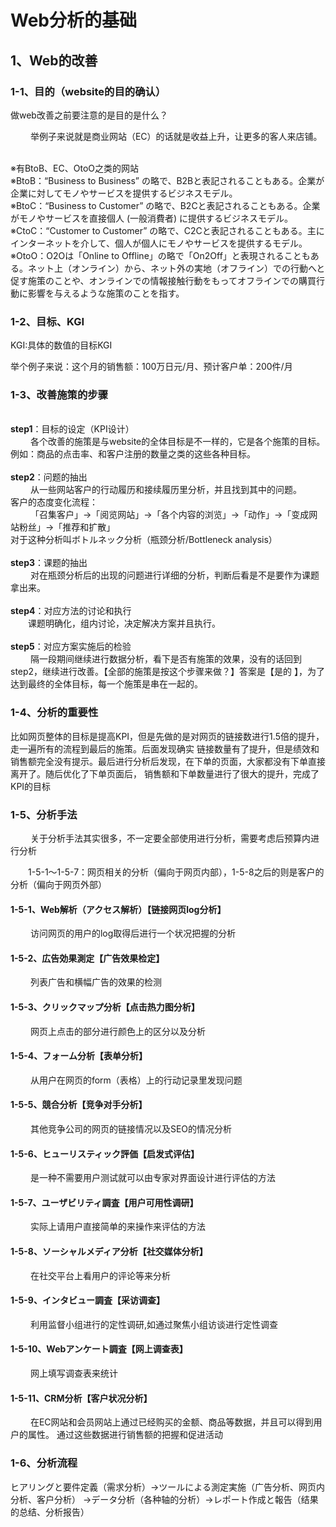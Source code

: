 # Web分析的基础
## 1、Web的改善
### 1-1、目的（website的目的确认）
<p>做web改善之前要注意的是目的是什么？</p>
<p>&emsp;&emsp;
举例子来说就是商业网站（EC）的话就是收益上升，让更多的客人来店铺。
</p>
<br>※有BtoB、EC、OtoO之类的网站
<br>※BtoB：“Business to Business” の略で、B2Bと表記されることもある。企業が企業に対してモノやサービスを提供するビジネスモデル。
<br>※BtoC：“Business to Customer” の略で、B2Cと表記されることもある。企業がモノやサービスを直接個人 (一般消費者) に提供するビジネスモデル。
<br>※CtoC：“Customer to Customer” の略で、C2Cと表記されることもある。主にインターネットを介して、個人が個人にモノやサービスを提供するモデル。
<br>※OtoO：O2Oは「Online to Offline」の略で「On2Off」と表現されることもある。ネット上（オンライン）から、ネット外の実地（オフライン）での行動へと促す施策のことや、オンラインでの情報接触行動をもってオフラインでの購買行動に影響を与えるような施策のことを指す。

### 1-2、目标、KGI
<p>KGI:具体的数值的目标KGI</p>
举个例子来说：这个月的销售额：100万日元/月、预计客户单：200件/月

### 1-3、改善施策的步骤
<br>**step1**：目标的设定（KPI设计）
<br>&emsp;&emsp;
各个改善的施策是与website的全体目标是不一样的，它是各个施策的目标。
例如：商品的点击率、和客户注册的数量之类的这些各种目标。
<br>
<br>**step2**：问题的抽出
<br>&emsp;&emsp;
从一些网站客户的行动履历和接续履历里分析，并且找到其中的问题。
<br>客户的态度变化流程：
<br>&emsp;&emsp;
「召集客户」->「阅览网站」->「各个内容的浏览」->「动作」->「变成网站粉丝」->「推荐和扩散」
<br>对于这种分析叫ボトルネック分析（瓶颈分析/Bottleneck analysis）
<br>
<br>**step3**：课题的抽出
<br>&emsp;&emsp;
对在瓶颈分析后的出现的问题进行详细的分析，判断后看是不是要作为课题拿出来。
<br>
<br>**step4**：对应方法的讨论和执行
<br>&emsp;&emsp;课题明确化，组内讨论，决定解决方案并且执行。
<br>
<br>**step5**：对应方案实施后的检验
<br>&emsp;&emsp;
隔一段期间继续进行数据分析，看下是否有施策的效果，没有的话回到step2，继续进行改善。【全部的施策是按这个步骤来做？】答案是【是的
】，为了达到最终的全体目标，每一个施策是串在一起的。

### 1-4、分析的重要性
<p>比如网页整体的目标是提高KPI，但是先做的是对网页的链接数进行1.5倍的提升，走一遍所有的流程到最后的施策。后面发现确实
链接数量有了提升，但是绩效和销售额完全没有提示。最后进行分析后发现，在下单的页面，大家都没有下单直接离开了。随后优化了下单页面后，
销售额和下单数量进行了很大的提升，完成了KPI的目标</p>

### 1-5、分析手法
<p>&emsp;&emsp;
关于分析手法其实很多，不一定要全部使用进行分析，需要考虑后预算内进行分析</p>
<p>&emsp;&emsp;1-5-1～1-5-7：网页相关的分析（偏向于网页内部），1-5-8之后的则是客户的分析（偏向于网页外部）</p>

#### 1-5-1、Web解析（アクセス解析）【链接网页log分析】
<p>&emsp;&emsp;
访问网页的用户的log取得后进行一个状况把握的分析</p>

#### 1-5-2、広告効果測定【广告效果检定】
<p>&emsp;&emsp;
列表广告和横幅广告的效果的检测</p>

#### 1-5-3、クリックマップ分析【点击热力图分析】
<p>&emsp;&emsp;
网页上点击的部分进行颜色上的区分以及分析</p>

#### 1-5-4、フォーム分析【表单分析】
<p>&emsp;&emsp;
从用户在网页的form（表格）上的行动记录里发现问题</p>

#### 1-5-5、競合分析【竞争对手分析】
<p>&emsp;&emsp;
其他竞争公司的网页的链接情况以及SEO的情况分析</p>

#### 1-5-6、ヒューリスティック評価【启发式评估】
<p>&emsp;&emsp;
是一种不需要用户测试就可以由专家对界面设计进行评估的方法</p>

#### 1-5-7、ユーザビリティ調査【用户可用性调研】
<p>&emsp;&emsp;
实际上请用户直接简单的来操作来评估的方法</p>

#### 1-5-8、ソーシャルメディア分析【社交媒体分析】
<p>&emsp;&emsp;
在社交平台上看用户的评论等来分析</p>

#### 1-5-9、インタビュー調査【采访调查】
<p>&emsp;&emsp;
利用监督小组进行的定性调研,如通过聚焦小组访谈进行定性调查</p>

#### 1-5-10、Webアンケート調査【网上调查表】
<p>&emsp;&emsp;
网上填写调查表来统计</p>

#### 1-5-11、CRM分析【客户状况分析】
<p>&emsp;&emsp;
在EC网站和会员网站上通过已经购买的金额、商品等数据，并且可以得到用户的属性。
通过这些数据进行销售额的把握和促进活动</p>

### 1-6、分析流程
<p>
ヒアリングと要件定義（需求分析）->ツールによる測定実施（广告分析、网页内分析、客户分析）
->データ分析（各种轴的分析）->レポート作成と報告（结果的总结、分析报告）
</p>